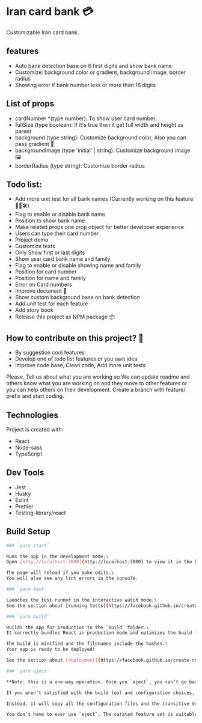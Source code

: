 # Iran card bank 💳

Customizable Iran card bank.

## features

- Auto bank detection base on 6 first digits and show bank name
- Customize: background color or gradient, background image, border radius
- Showing error if bank number less or more than 16 digits

## List of props

- cardNumber \*(type number): To show user card number.
- fullSize (type boolean): If it's true then it get full width and height as parent
- background (type string): Customize background color, Also you can pass gradient 💅
- backgroundImage (type 'initial' | string): Customize background image 🖼️
- borderRadius (type string): Customize border radius

## Todo list:

- Add more unit test for all bank names (Currently working on this feature 👨‍💻🛠️)
- Flag to enable or disable bank name
- Position to show bank name
- Make related props one prop object for better developer experience
- Users can type their card number
- Project demo
- Customize texts
- Only Show first or last digits
- Show user card bank name and family
- Flag to enable or disable showing name and family
- Position for card number
- Position for name and family
- Error on Card numbers
- Improve document 📝
- Show custom background base on bank detection
- Add unit test for each feature
- Add story book
- Release this project as NPM package 📦

## How to contribute on this project? 🤔

- By suggestion cool features
- Develop one of todo list features or you own idea
- Improve code base, Clean code, Add more unit tests

Please, Tell us about what you are working so We can update readme
and others know what you are working on and they move to other features
or you can help others on their development. Create a branch with feature/ prefix
and start coding.

## Technologies

Project is created with:

- React
- Node-sass
- TypeScript

## Dev Tools

- Jest
- Husky
- Eslint
- Prettier
- Testing-library/react

## Build Setup

```bash
### `yarn start`

Runs the app in the development mode.\
Open [http://localhost:3000](http://localhost:3000) to view it in the browser.

The page will reload if you make edits.\
You will also see any lint errors in the console.

### `yarn test`

Launches the test runner in the interactive watch mode.\
See the section about [running tests](https://facebook.github.io/create-react-app/docs/running-tests) for more information.

### `yarn build`

Builds the app for production to the `build` folder.\
It correctly bundles React in production mode and optimizes the build for the best performance.

The build is minified and the filenames include the hashes.\
Your app is ready to be deployed!

See the section about [deployment](https://facebook.github.io/create-react-app/docs/deployment) for more information.

### `yarn eject`

**Note: this is a one-way operation. Once you `eject`, you can’t go back!**

If you aren’t satisfied with the build tool and configuration choices, you can `eject` at any time. This command will remove the single build dependency from your project.

Instead, it will copy all the configuration files and the transitive dependencies (webpack, Babel, ESLint, etc) right into your project so you have full control over them. All of the commands except `eject` will still work, but they will point to the copied scripts so you can tweak them. At this point you’re on your own.

You don’t have to ever use `eject`. The curated feature set is suitable for small and middle deployments, and you shouldn’t feel obligated to use this feature. However we understand that this tool wouldn’t be useful if you couldn’t customize it when you are ready for it.
```
